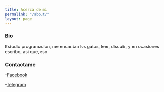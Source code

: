 ```yaml
---
title: Acerca de mi
permalink: "/about/"
layout: page
---
```


### Bio
Estudio programacion, me encantan los gatos, leer, discutir, y en ocasiones escribo, asi que, eso

### Contactame

-[Facebook](https://www.facebook.com/ferpenaflores)

-[Telegram](https://t.me/FerCats99)